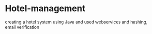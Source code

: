 # Hotel-management
creating a hotel system using Java and used webservices and hashing, email verification   

